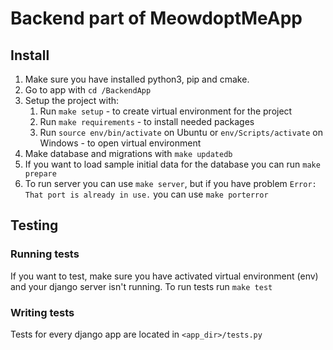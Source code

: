 # Backend part of MeowdoptMeApp

## Install

1. Make sure you have installed python3, pip and cmake.
1. Go to app with `cd /BackendApp`
1. Setup the project with:
   1. Run `make setup` - to create virtual environment for the project
   1. Run `make requirements` - to install needed packages
   1. Run `source env/bin/activate` on Ubuntu or `env/Scripts/activate` on Windows - to open virtual environment
1. Make database and migrations with `make updatedb`
1. If you want to load sample initial data for the database you can run `make prepare`
1. To run server you can use `make server`, but if you have problem `Error: That port is already in use.` you can use `make porterror`

## Testing

### Running tests

If you want to test, make sure you have activated virtual environment (env) and your django server isn't running.
To run tests run `make test`

### Writing tests

Tests for every django app are located in `<app_dir>/tests.py`
